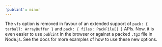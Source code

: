 ```yaml
---
'publint': minor
---
```


The `vfs` option is removed in favour of an extended support of `pack: { tarball: ArrayBuffer }` and `pack: { files: PackFile[] }` APIs. Now, it is even easier to use `publint` in the browser or against a packed `.tgz` file in Node.js. See the docs for more examples of how to use these new options.
